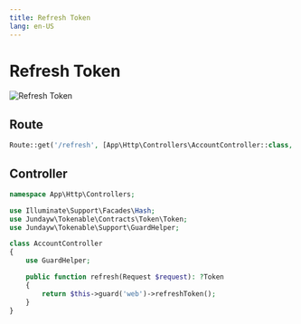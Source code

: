 ```yaml
---
title: Refresh Token
lang: en-US
---
```


# Refresh Token

<img :src="$withBase('/assets/en/refresh.svg')" alt="Refresh Token">

## Route

```php
Route::get('/refresh', [App\Http\Controllers\AccountController::class, 'refresh']);
```

## Controller

```php
namespace App\Http\Controllers;

use Illuminate\Support\Facades\Hash;
use Jundayw\Tokenable\Contracts\Token\Token;
use Jundayw\Tokenable\Support\GuardHelper;

class AccountController
{
    use GuardHelper;

    public function refresh(Request $request): ?Token
    {
        return $this->guard('web')->refreshToken();
    }
}
```
